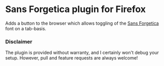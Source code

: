 # Sans Forgetica plugin for Firefox

Adds a button to the browser which allows toggling of the [Sans Forgetica](https://sansforgetica.rmit/) font on a tab-basis.

### Disclaimer

The plugin is provided without warranty, and I certainly won't debug your setup. However, pull and feature requests are always welcome!
